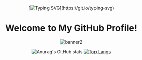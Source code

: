 <div align="center">

[![Typing SVG](https://readme-typing-svg.demolab.com?font=Fira+Code&pause=700&color=FFFFFF&center=true&vCenter=true&width=435&lines=Data+Analyst;Python;Power+Bi;Data+Engineer;)](https://git.io/typing-svg)

# Welcome to My GitHub Profile!
![banner2](https://github.com/bmmrxx/bmmrxx/assets/139537072/daed47ed-178a-4e17-a665-16b959a979db)

![Anurag's GitHub stats](https://github-readme-stats.vercel.app/api?username=bmmrxx&show_icons=true&theme=tokyonight)
[![Top Langs](https://github-readme-stats.vercel.app/api/top-langs/?username=bmmrxx&layout=compact&theme=tokyonight)](https://github.com/bmmrxx)
</div>
